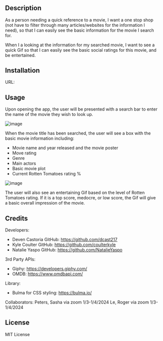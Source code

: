 # <Giflix>

## Description

As a person needing a quick reference to a movie,
    I want a one stop shop (not have to filter through many articles/websites for the information I need),
    so that I can easily see the basic information for the movie I search for.

When I a looking at the information for my searched movie,
    I want to see a quick Gif
    so that I can easily see the basic social ratings for this movie, and be entertained.

## Installation

URL: 

## Usage

Upon opening the app, the user will be presented with a search bar to enter the name of the movie they wish to look up.

![image](https://github.com/coulterkyle/resturant-review/assets/149972640/8e4e2380-a5a5-4cf0-b939-78fd44ee1933)

When the movie title has been searched, the user will see a box with the basic movie information including:
- Movie name and year released and the movie poster
- Move rating
- Genre
- Main actors
- Basic movie plot
- Current Rotten Tomatoes rating %
  
![image](https://github.com/coulterkyle/resturant-review/assets/149972640/f7d83723-e9d9-4bbe-b57a-63130bcb8709)

The user will also see an entertaining Gif based on the level of Rotten Tomatoes rating.  If it is a top score, medocre, or low score, the Gif will give a basic overall impression of the movie.


## Credits

Developers:
- Deven Castoria
    GitHub: https://github.com/dcast217
- Kyle Coulter
    GitHub: https://github.com/coulterkyle
- Natalie Yaspo
    GitHub: https://github.com/NatalieYaspo

3rd Party APIs:
- Giphy: https://developers.giphy.com/
- OMDB: https://www.omdbapi.com/

Library:
- Bulma for CSS styling: https://bulma.io/

Collaborators:
Peters, Sasha via zoom 1/3-1/4/2024
Le, Roger via zoom 1/3-1/4/2024

## License

MIT License
